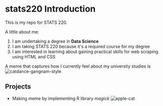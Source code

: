 # stats220 Introduction
This is my repo for STATS 220. 

A little about me:

1. I am undertaking a degree in **Data Science**
2. I am taking STATS 220 because it's a required course for my degree
3. I am interested in learning about gaining practical skills for web scraping using HTML and CSS

A meme that captures how I currently feel about my university studies is ![catdance-gangnam-style](https://c.tenor.com/mPG9PFcv9FQAAAAd/tenor.gif)

## Projects
- Making meme by implementing R library *magick* ![apple-cat](https://media.tenor.com/aH6qp6K6lO4AAAAi/apple-apple-cat.gif)
